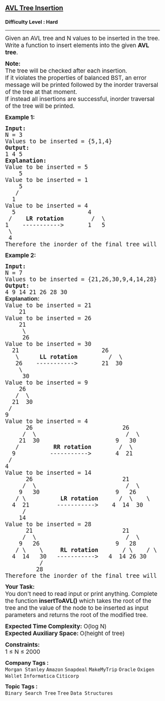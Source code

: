 <h2><a href="https://www.geeksforgeeks.org/problems/avl-tree-insertion/1">AVL Tree Insertion</a></h2><h3>Difficulty Level : Hard</h3><hr><div class="problems_problem_content__Xm_eO"><p><span style="font-size: 14pt;">Given an AVL tree and N values to be inserted in the tree. Write a function to insert elements into the given&nbsp;<strong>AVL tree</strong>.</span></p>
<p><span style="font-size: 14pt;"><strong>Note:</strong><br>The tree will be checked after each insertion.&nbsp;<br>If it violates the properties of balanced BST, an error message will be printed followed by the inorder traversal of the tree at that moment.<br>If instead all insertions are successful, inorder traversal of the tree will be printed.</span></p>
<p><span style="font-size: 14pt;"><strong>Example 1:</strong></span></p>
<pre><span style="font-size: 14pt;"><strong>Input:<br></strong>N = 3<strong><br></strong>Values to be inserted = {5,1,4}<strong> </strong>
<strong>Output:<br></strong>1 4 5<br><strong>Explanation:<br></strong>Value to be inserted = 5<strong><br></strong>    5
Value to be inserted = 1
    5
   /
  1
Value to be inserted = 4
  5                     4
 /    <strong>LR rotation</strong>        /  \
1    -----------&gt;       1   5
&nbsp;\
&nbsp;4<br>Therefore the inorder of the final tree will be 1, 4, 5.</span></pre>
<p><span style="font-size: 14pt;"><strong>Example 2:</strong></span></p>
<pre><span style="font-size: 14pt;"><strong>Input:</strong><br>N = 7<strong><br></strong>Values to be inserted = {21,26,30,9,4,14,28}<strong> </strong>
<strong>Output:<br></strong>4 9 14 21 26 28 30<br><strong style="font-family: sans-serif;">Explanation:</strong><br>Value to be inserted = 21<strong><br></strong>    21
Value to be inserted = 26
    21
     \
     26
Value to be inserted = 30
  21                        26
   \      <strong>LL rotation</strong>         /  \
   26    -----------&gt;       21  30
    \
     30<br>Value to be inserted = 9<br>    26<br>   /  \<br>  21  30<br> /<br>9<br>Value to be inserted = 4<br>      26                          26<br>     /  \                          /  \<br>    21  30                      9   30<br>   /          <strong>RR rotation</strong>        /  \<br>  9          -----------&gt;       4  21<br> /<br>4<br>Value to be inserted = 14<br>      26                          21<br>     /  \                          /  \<br>    9   30                      9   26<br>   / \          <strong>LR rotation</strong>      /  \    \<br>  4  21        -----------&gt;    4  14  30<br> &nbsp; &nbsp; /<br>    14<br>Value to be inserted = 28<br>      21                          21<br>     /  \                          /  \<br>    9   26                      9   28<br>   / \    \     <strong>RL rotation</strong>       / \    / \<br>  4  14   30   -----------&gt;   4  14 26 30<br>          /<br>         28<br>Therefore the inorder of the final tree will be 4, 9, 14, 21, 26, 28, 30.</span></pre>
<p><span style="font-size: 14pt;"><strong>Your Task: &nbsp;</strong><br>You don't need to read input or print anything. Complete the function<strong>&nbsp;insertToAVL()</strong>&nbsp;which takes the root of the tree and the value of the node to be inserted as input parameters and returns the root of the modified tree.</span></p>
<p><span style="font-size: 14pt;"><strong>Expected Time Complexity:</strong>&nbsp;O(log N)<br><strong>Expected Auxiliary Space:&nbsp;</strong>O(height of tree)</span></p>
<p><span style="font-size: 14pt;"><strong>Constraints:</strong><br>1 ≤ N ≤ 2000</span></p></div><p><span style=font-size:18px><strong>Company Tags : </strong><br><code>Morgan Stanley</code>&nbsp;<code>Amazon</code>&nbsp;<code>Snapdeal</code>&nbsp;<code>MakeMyTrip</code>&nbsp;<code>Oracle</code>&nbsp;<code>Oxigen Wallet</code>&nbsp;<code>Informatica</code>&nbsp;<code>Citicorp</code>&nbsp;<br><p><span style=font-size:18px><strong>Topic Tags : </strong><br><code>Binary Search Tree</code>&nbsp;<code>Tree</code>&nbsp;<code>Data Structures</code>&nbsp;